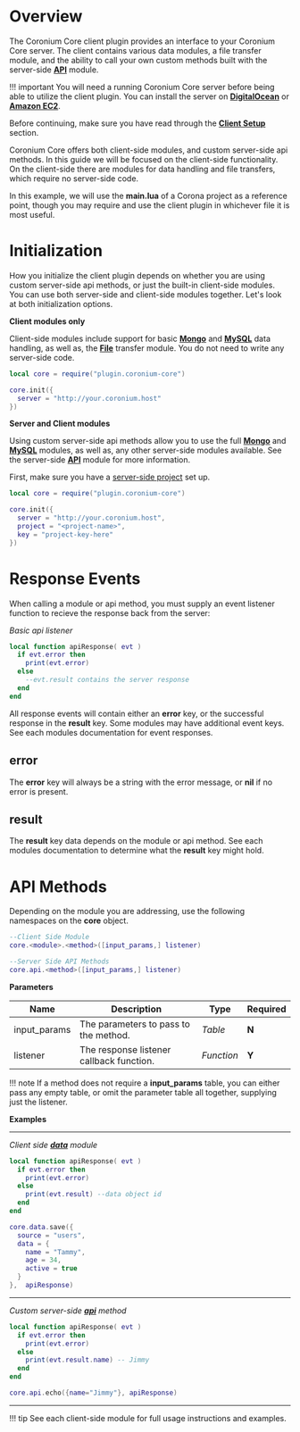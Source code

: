 # Overview

The Coronium Core client plugin provides an interface to your Coronium Core server. The client contains various data modules, a file transfer module, and the ability to call your own custom methods built with the server-side __[API]()__ module.

!!! important
    You will need a running Coronium Core server before being able to utilize the client plugin. You can install the server on __[DigitalOcean]()__ or __[Amazon EC2]()__.

Before continuing, make sure you have read through the __[Client Setup](/client-setup/)__ section.

Coronium Core offers both client-side modules, and custom server-side api methods. In this guide we will be focused on the client-side functionality. On the client-side there are modules for data handling and file transfers, which require no server-side code.

In this example, we will use the __main.lua__ of a Corona project as a reference point, though you may require and use the client plugin in whichever file it is most useful.

# Initialization

How you initialize the client plugin depends on whether you are using custom server-side api methods, or just the built-in client-side modules. You can use both server-side and client-side modules together. Let's look at both initialization options.

__Client modules only__

Client-side modules include support for basic __[Mongo]()__ and __[MySQL]()__ data handling, as well as, the __[File]()__ transfer module. You do not need to write any server-side code.

```lua
local core = require("plugin.coronium-core")

core.init({
  server = "http://your.coronium.host"
})

```

__Server and Client modules__

Using custom server-side api methods allow you to use the full __[Mongo]()__ and __[MySQL]()__ modules, as well as, any other server-side modules available. See the server-side __[API](/server-modules/api/)__ module for more information.

First, make sure you have a [server-side project](/server-modules/api/) set up. 

```lua
local core = require("plugin.coronium-core")

core.init({
  server = "http://your.coronium.host",
  project = "<project-name>",
  key = "project-key-here"
})
```

# Response Events

When calling a module or api method, you must supply an event listener function to recieve the response back from the server:

_Basic api listener_

```lua
local function apiResponse( evt )
  if evt.error then
    print(evt.error)
  else
    --evt.result contains the server response
  end
end
```

All response events will contain either an __error__ key, or the successful response in the __result__ key. Some modules may have additional event keys. See each modules documentation for event responses.

## error

The __error__ key will always be a string with the error message, or __nil__ if no error is present. 

## result

The __result__ key data depends on the module or api method. See each modules documentation to determine what the __result__ key might hold.

# API Methods

Depending on the module you are addressing, use the following namespaces on the __core__ object.

```lua
--Client Side Module
core.<module>.<method>([input_params,] listener)

--Server Side API Methods
core.api.<method>([input_params,] listener)
```

__Parameters__

|Name|Description|Type|Required|
|----|-----------|----|--------|
|input_params|The parameters to pass to the method.|_Table_|__N__|
|listener|The response listener callback function.|_Function_|__Y__|

!!! note
    If a method does not require a __input_params__ table, you can either pass any empty table, or omit the parameter table all together, supplying just the listener.

__Examples__

---

_Client side __[data](/client-module/data/)__ module_

```lua
local function apiResponse( evt )
  if evt.error then
    print(evt.error)
  else
    print(evt.result) --data object id
  end
end

core.data.save({
  source = "users",
  data = {
    name = "Tammy",
    age = 34,
    active = true
  }
},  apiResponse)
```

---

_Custom server-side __[api](/server-modules/api/)__ method_

```lua
local function apiResponse( evt )
  if evt.error then
    print(evt.error)
  else
    print(evt.result.name) -- Jimmy
  end
end

core.api.echo({name="Jimmy"}, apiResponse)
```

---

!!! tip
    See each client-side module for full usage instructions and examples.